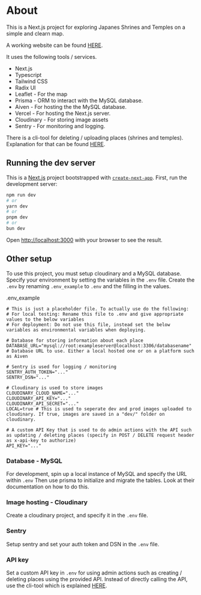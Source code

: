 # About

This is a Next.js project for exploring Japanes Shrines and Temples on a simple and clearn map.

A working website can be found <a href="https://nipponshrines.com/" target="_blank">HERE</a>.

It uses the following tools / services.

-   Next.js
-   Typescript
-   Tailwind CSS
-   Radix UI
-   Leaflet - For the map
-   Prisma - ORM to interact with the MySQL database.
-   Aiven - For hosting the the MySQL database.
-   Vercel - For hosting the Next.js server.
-   Cloudinary - For storing image assets
-   Sentry - For monitoring and logging.

There is a cli-tool for deleting / uploading places (shrines and temples).
Explanation for that can be found [HERE](cli-tool/README.md).

## Running the dev server

This is a [Next.js](https://nextjs.org/) project bootstrapped with [`create-next-app`](https://github.com/vercel/next.js/tree/canary/packages/create-next-app).
First, run the development server:

```bash
npm run dev
# or
yarn dev
# or
pnpm dev
# or
bun dev
```

Open [http://localhost:3000](http://localhost:3000) with your browser to see the result.

## Other setup

To use this project, you must setup cloudinary and a MySQL database.
Specify your environment by setting the variables in the `.env` file.
Create the `.env` by renaming `.env_example` to `.env` and the filling in the values.

.env_example

```
# This is just a placeholder file. To actually use do the following:
# For local testing: Rename this file to .env and give appropriate values to the below variables
# For deployment: Do not use this file, instead set the below variables as environmental variables when deploying.

# Database for storing information about each place
DATABASE_URL="mysql://root:exampleserver@localhost:3306/databasename" # Database URL to use. Either a local hosted one or on a platform such as Aiven

# Sentry is used for logging / monitoring
SENTRY_AUTH_TOKEN="..."
SENTRY_DSN="..."

# Cloudinary is used to store images
CLOUDINARY_CLOUD_NAME="..."
CLOUDINARY_API_KEY="..."
CLOUDINARY_API_SECRET="..."
LOCAL=true # This is used to seperate dev and prod images uploaded to cloudinary. If true, images are saved in a "dev/" folder on cloudinary.

# A custom API Key that is used to do admin actions with the API such as updating / deleting places (specify in POST / DELETE request header as x-api-key to authorize)
API_KEY="..."

```

### Database - MySQL

For development, spin up a local instance of MySQL and specify the URL within `.env`
Then use prisma to initialize and migrate the tables.
Look at their documentation on how to do this.

### Image hosting - Cloudinary

Create a cloudinary project, and specify it in the `.env` file.

### Sentry

Setup sentry and set your auth token and DSN in the `.env` file.

### API key

Set a custom API key in `.env` for using admin actions such as creating / deleting places using the provided API.
Instead of directly calling the API, use the cli-tool which is explained [HERE](cli-tool/README.md).
